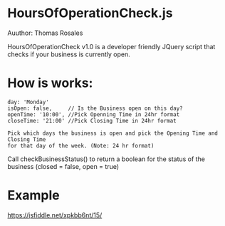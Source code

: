 # HoursOfOperationCheck.js
Auuthor: Thomas Rosales

HoursOfOperationCheck v1.0 is a developer friendly JQuery script that checks if your business is currently open.

# How is works:
    day: 'Monday'
    isOpen: false,     // Is the Business open on this day?
    openTime: '10:00', //Pick Openning Time in 24hr format
    closeTime: '21:00' //Pick Closing Time in 24hr format
    
    Pick which days the business is open and pick the Opening Time and Closing Time 
    for that day of the week. (Note: 24 hr format)

Call checkBusinessStatus() to return a boolean for the status of the business (closed = false, open = true)

# Example
https://jsfiddle.net/xpkbb6nt/15/
